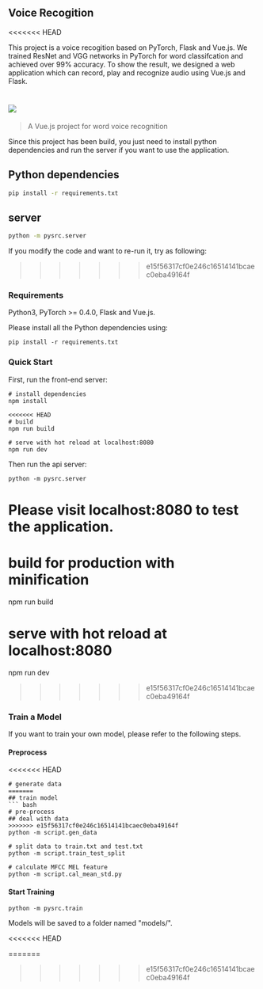 ## Voice Recogition

<<<<<<< HEAD

This project is a voice recogition based on PyTorch, Flask and Vue.js. We trained ResNet and VGG networks in PyTorch for word classifcation and achieved over 99% accuracy. To show the result, we designed a web application which can record, play and recognize audio using Vue.js and Flask.

![](https://gitee.com/hzy46/voice-recognition/raw/master/images/show.png)
=======
> A Vue.js project for word voice recognition

Since this project has been build, you just need to install python dependencies and run the server if you want to use the application.
## Python dependencies

``` bash
pip install -r requirements.txt
```
## server
``` bash
python -m pysrc.server
```

If you modify the code and want to re-run it, try as following:
>>>>>>> e15f56317cf0e246c16514141bcaec0eba49164f


### Requirements

Python3, PyTorch >= 0.4.0, Flask and Vue.js.

Please install all the Python dependencies using:

```
pip install -r requirements.txt
```

### Quick Start

First, run the front-end server:

```
# install dependencies
npm install

<<<<<<< HEAD
# build
npm run build

# serve with hot reload at localhost:8080
npm run dev
```

Then run the api server:
```
python -m pysrc.server
```

Please visit localhost:8080 to test the application.
=======
# build for production with minification
npm run build

# serve with hot reload at localhost:8080
npm run dev

>>>>>>> e15f56317cf0e246c16514141bcaec0eba49164f


### Train a Model

If you want to train your own model, please refer to the following steps.

#### Preprocess

<<<<<<< HEAD
```
# generate data
=======
## train model
``` bash
# pre-process
## deal with data
>>>>>>> e15f56317cf0e246c16514141bcaec0eba49164f
python -m script.gen_data 

# split data to train.txt and test.txt
python -m script.train_test_split 

# calculate MFCC MEL feature
python -m script.cal_mean_std.py 
```

#### Start Training

```
python -m pysrc.train
```

Models will be saved to a folder named "models/".


<<<<<<< HEAD

=======
>>>>>>> e15f56317cf0e246c16514141bcaec0eba49164f
